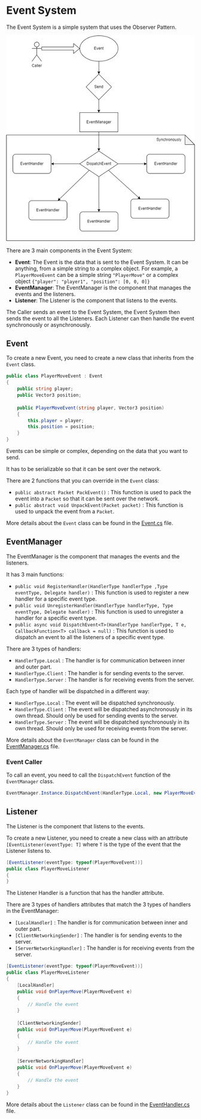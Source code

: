 # Event System

The Event System is a simple system that uses the Observer Pattern.

![alt text](./image/EventSystem.png "Event System")

There are 3 main components in the Event System:
- **Event**: The Event is the data that is sent to the Event System. It can be anything, from a simple string to a complex object. For example, a `PlayerMoveEvent` can be a simple string `"PlayerMove"` or a complex object `{"player": "player1", "position": [0, 0, 0]}`
- **EventManager**: The EventManager is the component that manages the events and the listeners.
- **Listener**: The Listener is the component that listens to the events.

The Caller sends an event to the Event System, the Event System then sends the event to all the Listeners. Each Listener can then handle the event synchronously or asynchronously.

## Event
To create a new Event, you need to create a new class that inherits from the `Event` class.

```csharp
public class PlayerMoveEvent : Event
{
    public string player;
    public Vector3 position;

    public PlayerMoveEvent(string player, Vector3 position)
    {
        this.player = player;
        this.position = position;
    }
}
```

Events can be simple or complex, depending on the data that you want to send.

It has to be serializable so that it can be sent over the network.

There are 2 functions that you can override in the `Event` class:
- `public abstract Packet PackEvent()` : This function is used to pack the event into a `Packet` so that it can be sent over the network.
- `public abstract void UnpackEvent(Packet packet)` : This function is used to unpack the event from a `Packet`.

More details about the `Event` class can be found in the [Event.cs](../com.ethnicthv/Util/Event/Event.cs) file.

## EventManager
The EventManager is the component that manages the events and the listeners.

It has 3 main functions:
- `public void RegisterHandler(HandlerType handlerType ,Type eventType, Delegate handler)` : This function is used to register a new handler for a specific event type.
- `public void UnregisterHandler(HandlerType handlerType, Type eventType, Delegate handler)` : This function is used to unregister a handler for a specific event type.
- `public async void DispatchEvent<T>(HandlerType handlerType, T e, CallbackFunction<T> callback = null)` : This function is used to dispatch an event to all the listeners of a specific event type.

There are 3 types of handlers:
- `HandlerType.Local` : The handler is for communication between inner and outer part.
- `HandlerType.Client` : The handler is for sending events to the server.
- `HandlerType.Server` : The handler is for receiving events from the server.

Each type of handler will be dispatched in a different way:
- `HandlerType.Local` : The event will be dispatched synchronously.
- `HandlerType.Client` : The event will be dispatched asynchronously in its own thread. Should only be used for sending events to the server.
- `HandlerType.Server` : The event will be dispatched synchronously in its own thread. Should only be used for receiving events from the server.

More details about the `EventManager` class can be found in the [EventManager.cs](../com.ethnicthv/Util/Event/EventManager.cs) file.

### Event Caller
To call an event, you need to call the `DispatchEvent` function of the `EventManager` class.

```csharp
EventManager.Instance.DispatchEvent(HandlerType.Local, new PlayerMoveEvent("player1", new Vector3(0, 0, 0)));
```

## Listener
The Listener is the component that listens to the events.

To create a new Listener, you need to create a new class with an attribute `[EventListener(eventType: T]` where `T` is the type of the event that the Listener listens to.

```csharp
[EventListener(eventType: typeof(PlayerMoveEvent))]
public class PlayerMoveListener
{
}
```

The Listener Handler is a function that has the handler attribute.

There are 3 types of handlers attributes that match the 3 types of handlers in the EventManager:
- `[LocalHandler]` : The handler is for communication between inner and outer part.
- `[ClientNetworkingSender]` : The handler is for sending events to the server.
- `[ServerNetworkingHandler]` : The handler is for receiving events from the server.

```csharp
[EventListener(eventType: typeof(PlayerMoveEvent))]
public class PlayerMoveListener
{
    [LocalHandler]
    public void OnPlayerMove(PlayerMoveEvent e)
    {
        // Handle the event
    }
    
    [ClientNetworkingSender]
    public void OnPlayerMove(PlayerMoveEvent e)
    {
        // Handle the event
    }
    
    [ServerNetworkingHandler]
    public void OnPlayerMove(PlayerMoveEvent e)
    {
        // Handle the event
    }
}
```

More details about the `Listener` class can be found in the [EventHandler.cs](../com.ethnicthv/Util/Event/EventHandler.cs) file.



